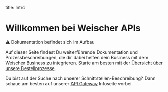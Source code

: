 title: Intro

# Willkommen bei Weischer APIs

:warning: Dokumentation befindet sich im Aufbau

Auf dieser Seite findest Du weiterführende Dokumentation und Prozessbeschreibungen, die dir dabei helfen dein Business mit dem Weischer Business zu integrieren. Starte am besten mit der [Übersicht über unsere Bestellprozesse](bestellungen/0_Einführung-Bestellprozess.md).

Du bist auf der Suche nach unserer Schnittstellen-Beschreibung? Dann schaue am besten auf unserer 
[API Gateway](Api-Gateway.md) Infoseite vorbei.